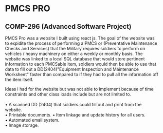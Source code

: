 # PMCS PRO

## COMP-296 (Advanced Software Project)

PMCS Pro was a website I built using react js. The goal of the website was to expidite the process
of performing a PMCS or (Preventative Maintenance Checks and Services) that the Military requires
soldiers to perform on vehicles / heavy machinery on either a weekly or monthly basis. The website
was linked to a local SQL database that would store pertinent information to each PMCSable item,
soldiers would then be able to use that data to fill out a DD(2404)"Equipment Inspection and Maintenance
Worksheet" faster than compared to if they had to pull all the information off the item itself. 

Ideas I had for the website but was not able to implement because of time constraints and other 
class loads include but are not limited to. <br>
<br>
• A scanned DD (2404) that soldiers could fill out and print from the website. <br>
• Printable documents.
• Item linkage and update history for all users. <br>
• Automated email system. <br>
• Image storage. <br>


